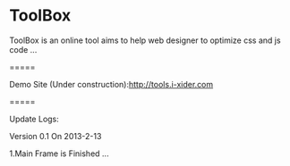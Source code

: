 ToolBox
=====

ToolBox is an online tool aims to help web designer to optimize css and js code ...

=====

Demo Site (Under construction):http://tools.i-xider.com

=====

Update Logs:

Version 0.1 On 2013-2-13

1.Main Frame is Finished ...